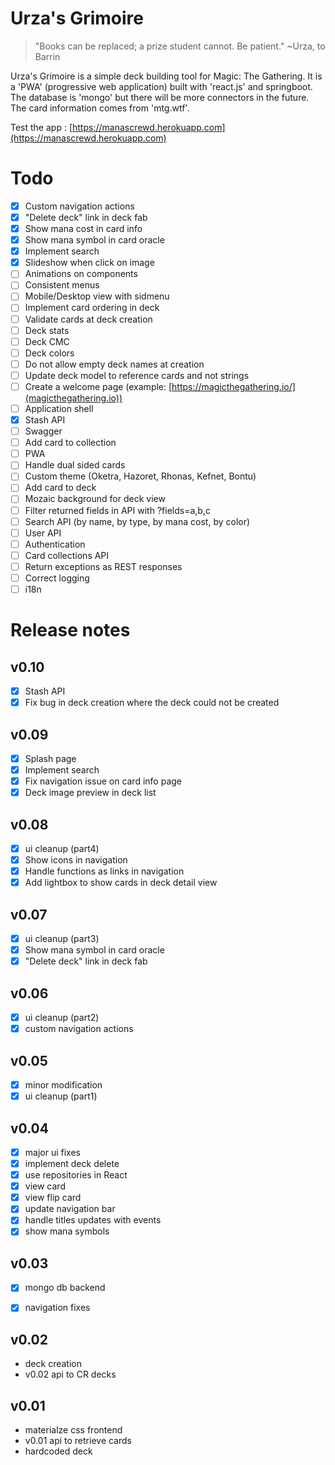 # Urza's Grimoire

>"Books can be replaced; a prize student cannot. Be patient."
>~Urza, to Barrin

Urza's Grimoire is a simple deck building tool for Magic: The Gathering. It is a 'PWA' (progressive web application) built with 'react.js' and springboot.
The database is 'mongo' but there will be more connectors in the future. The card information comes from 'mtg.wtf'.

Test the app : [https://manascrewd.herokuapp.com](https://manascrewd.herokuapp.com)


# Todo
- [x] Custom navigation actions
- [x] "Delete deck" link in deck fab
- [x] Show mana cost in card info
- [x] Show mana symbol in card oracle
- [x] Implement search
- [x] Slideshow when click on image
- [ ] Animations on components
- [ ] Consistent menus
- [ ] Mobile/Desktop view with sidmenu  
- [ ] Implement card ordering in deck
- [ ] Validate cards at deck creation
- [ ] Deck stats
- [ ] Deck CMC
- [ ] Deck colors
- [ ] Do not allow empty deck names at creation
- [ ] Update deck model to reference cards and not strings
- [ ] Create a welcome page (example: [https://magicthegathering.io/](magicthegathering.io))
- [ ] Application shell
- [x] Stash API
- [ ] Swagger
- [ ] Add card to collection
- [ ] PWA
- [ ] Handle dual sided cards
- [ ] Custom theme (Oketra, Hazoret, Rhonas, Kefnet, Bontu)
- [ ] Add card to deck
- [ ] Mozaic background for deck view
- [ ] Filter returned fields in API with ?fields=a,b,c
- [ ] Search API (by name, by type, by mana cost, by color)
- [ ] User API
- [ ] Authentication
- [ ] Card collections API
- [ ] Return exceptions as REST responses
- [ ] Correct logging
- [ ] i18n

# Release notes

## v0.10
- [x] Stash API
- [x] Fix bug in deck creation where the deck could not be created

## v0.09
- [x] Splash page
- [x] Implement search
- [x] Fix navigation issue on card info page
- [x] Deck image preview in deck list

## v0.08
- [x] ui cleanup (part4)
- [x] Show icons in navigation
- [x] Handle functions as links in navigation
- [x] Add lightbox to show cards in deck detail view

## v0.07
- [x] ui cleanup (part3)
- [x] Show mana symbol in card oracle
- [x] "Delete deck" link in deck fab

## v0.06
- [x] ui cleanup (part2)
- [x] custom navigation actions

## v0.05
- [x] minor modification
- [x] ui cleanup (part1)

## v0.04
- [x] major ui fixes
- [x] implement deck delete
- [x] use repositories in React
- [x] view card
- [x] view flip card
- [x] update navigation bar
- [x] handle titles updates with events
- [x] show mana symbols

## v0.03
- [x] mongo db backend
- [x] navigation fixes


## v0.02
- deck creation
- v0.02 api to CR decks

## v0.01
- materialze css frontend
- v0.01 api to retrieve cards
- hardcoded deck